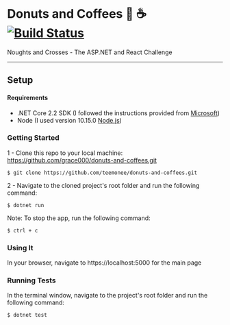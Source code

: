 # Donuts and Coffees  🍩 ☕️ [![Build Status](https://travis-ci.com/teemonee/donuts-and-coffees.svg?token=KfDkRwssbgwSJEE6UxxP&branch=master)](https://github.com/grace000/donuts-and-coffees)

Noughts and Crosses - The ASP.NET and React Challenge 

-----

## Setup

#### Requirements
- .NET Core 2.2 SDK (I followed the instructions provided from [Microsoft](https://dotnet.microsoft.com/download))
- Node (I used version 10.15.0 [Node.js](https://nodejs.org/en/download/))

### Getting Started
1 - Clone this repo to your local machine: https://github.com/grace000/donuts-and-coffees.git
```
$ git clone https://github.com/teemonee/donuts-and-coffees.git

```
2 - Navigate to the cloned project's root folder and run the following command:
 
```
$ dotnet run
```

Note: To stop the app, run the following command:
 
```
$ ctrl + c
```
 
### Using It
 
In your browser, navigate to https://localhost:5000 for the main page 
 
 
### Running Tests
In the terminal window, navigate to the project's root folder and run the following command:
```
$ dotnet test
```
 
